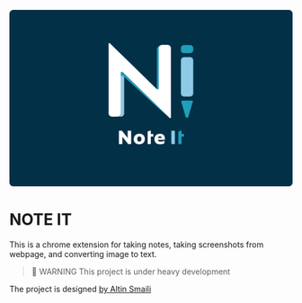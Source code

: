 ![LOGO](./src/styles/images/noteIt_cover.png 'Logo')

# **NOTE IT**

This is a chrome extension for taking notes, taking screenshots from webpage, and converting image to text.

> 🚧 WARNING
> This project is under heavy development

The project is designed [by Altin Smaili](https://www.figma.com/file/h66qGHcw4DzCZMotoqioTV/Note-It?node-id=2%3A121)
